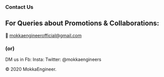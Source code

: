 ### Contact Us

## For Queries about Promotions & Collaborations:

📧 mokkaengineerofficial@gmail.com
###        (or) 

DM us in
Fb:
Insta:
Twitter:
@mokkaengineers


© 2020 MokkaEngineer.

